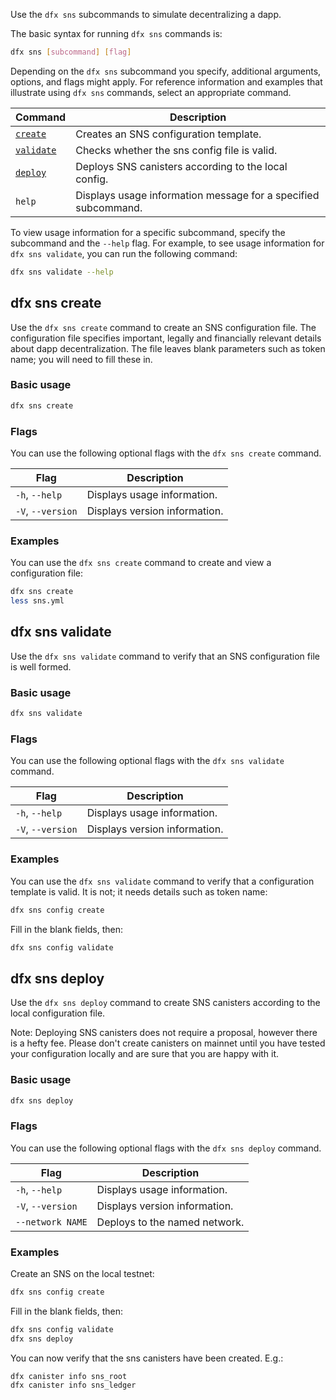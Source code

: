 
Use the `dfx sns` subcommands to simulate decentralizing a dapp.

The basic syntax for running `dfx sns` commands is:

``` bash
dfx sns [subcommand] [flag]
```

Depending on the `dfx sns` subcommand you specify, additional arguments, options, and flags might apply. For reference information and examples that illustrate using `dfx sns` commands, select an appropriate command.

| Command                             | Description                                                                   |
|-------------------------------------|-------------------------------------------------------------------------------|
| [`create`](#_dfx_sns_create)        | Creates an SNS configuration template.                                        |
| [`validate`](#_dfx_sns_validate)    | Checks whether the sns config file is valid.                                  |
| [`deploy`](#_dfx_sns_deploy)        | Deploys SNS canisters according to the local config.                          |
| `help`                              | Displays usage information message for a specified subcommand.                |

To view usage information for a specific subcommand, specify the subcommand and the `--help` flag. For example, to see usage information for `dfx sns validate`, you can run the following command:

``` bash
dfx sns validate --help
```


## dfx sns create

Use the `dfx sns create` command to create an SNS configuration file. The configuration file specifies important, legally and financially relevant details about dapp decentralization.  The file leaves blank parameters such as token name; you will need to fill these in.

### Basic usage

``` bash
dfx sns create
```

### Flags

You can use the following optional flags with the `dfx sns create` command.

| Flag              | Description                   |
|-------------------|-------------------------------|
| `-h`, `--help`    | Displays usage information.   |
| `-V`, `--version` | Displays version information. |

### Examples

You can use the `dfx sns create` command to create and view a configuration file:

``` bash
dfx sns create
less sns.yml
```

## dfx sns validate

Use the `dfx sns validate` command to verify that an SNS configuration file is well formed.

### Basic usage

``` bash
dfx sns validate
```

### Flags

You can use the following optional flags with the `dfx sns validate` command.

| Flag              | Description                   |
|-------------------|-------------------------------|
| `-h`, `--help`    | Displays usage information.   |
| `-V`, `--version` | Displays version information. |

### Examples

You can use the `dfx sns validate` command to verify that a configuration template is valid.  It is not; it needs details such as token name:

``` bash
dfx sns config create
```
Fill in the blank fields, then:
``` bash
dfx sns config validate
```

## dfx sns deploy

Use the `dfx sns deploy` command to create SNS canisters according to the local configuration file.

Note:  Deploying SNS canisters does not require a proposal, however there is a hefty fee.  Please don't create canisters on mainnet until you have tested your configuration locally and are sure that you are happy with it.

### Basic usage

``` bash
dfx sns deploy
```

### Flags

You can use the following optional flags with the `dfx sns deploy` command.

| Flag              | Description                   |
|-------------------|-------------------------------|
| `-h`, `--help`    | Displays usage information.   |
| `-V`, `--version` | Displays version information. |
| `--network NAME`  | Deploys to the named network. |

### Examples

Create an SNS on the local testnet:
``` bash
dfx sns config create
```
Fill in the blank fields, then:
``` bash
dfx sns config validate
dfx sns deploy
```
You can now verify that the sns canisters have been created.  E.g.:
```
dfx canister info sns_root
dfx canister info sns_ledger
```
